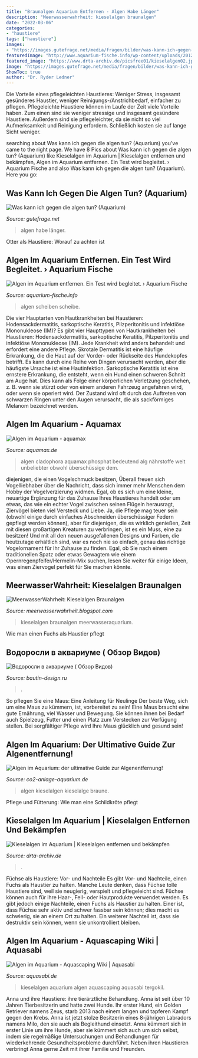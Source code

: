 ```yaml
---
title: "Braunalgen Aquarium Entfernen - Algen Habe Länger"
description: "Meerwasserwahrheit: kieselalgen braunalgen"
date: "2022-03-06"
categories:
- "haustiere"
tags: ["haustiere"]
images:
- "https://images.gutefrage.net/media/fragen/bilder/was-kann-ich-gegen-die-algen-tun/0_big.jpg?v=1616616914000"
featuredImage: "http://www.aquarium-fische.info/wp-content/uploads/2012/12/algen-auf-scheibe.jpg"
featured_image: "https://www.drta-archiv.de/picsfree01/kieselalgen02.jpg"
image: "https://images.gutefrage.net/media/fragen/bilder/was-kann-ich-gegen-die-algen-tun/0_big.jpg?v=1616616914000"
ShowToc: true
author: "Dr. Ryder Ledner"
---
```



Die Vorteile eines pflegeleichten Haustieres: Weniger Stress, insgesamt gesünderes Haustier, weniger Reinigungs-/Anstrichbedarf, einfacher zu pflegen.
Pflegeleichte Haustiere können im Laufe der Zeit viele Vorteile haben. Zum einen sind sie weniger stressige und insgesamt gesündere Haustiere. Außerdem sind sie pflegeleichter, da sie nicht so viel Aufmerksamkeit und Reinigung erfordern. Schließlich kosten sie auf lange Sicht weniger.

	

		
searching about Was kann ich gegen die algen tun? (Aquarium) you've came to the right page. We have 8 Pics about Was kann ich gegen die algen tun? (Aquarium) like Kieselalgen im Aquarium | Kieselalgen entfernen und bekämpfen, Algen im Aquarium entfernen. Ein Test wird begleitet. › Aquarium Fische and also Was kann ich gegen die algen tun? (Aquarium). Here you go:
		
    
## Was Kann Ich Gegen Die Algen Tun? (Aquarium)

<img loading=lazy src="https://images.gutefrage.net/media/fragen/bilder/was-kann-ich-gegen-die-algen-tun/0_big.jpg?v=1616616914000" onerror="this.onerror=null;this.src='https://tse4.mm.bing.net/th?id=OIP.Aow6Qn9tsexqfP6v1NT2sgAAAA&amp;pid=15.1';" alt="Was kann ich gegen die algen tun? (Aquarium)">

_Source: gutefrage.net_

>algen habe länger. 

	

Otter als Haustiere: Worauf zu achten ist

    
## Algen Im Aquarium Entfernen. Ein Test Wird Begleitet. › Aquarium Fische

<img loading=lazy src="http://www.aquarium-fische.info/wp-content/uploads/2012/12/algen-auf-scheibe.jpg" onerror="this.onerror=null;this.src='https://tse1.mm.bing.net/th?id=OIP.c03fzFNG6hnYnjx92b796wHaFj&amp;pid=15.1';" alt="Algen im Aquarium entfernen. Ein Test wird begleitet. › Aquarium Fische">

_Source: aquarium-fische.info_

>algen scheiben scheibe. 

	

Die vier Hauptarten von Hautkrankheiten bei Haustieren: Hodensackdermatitis, sarkoptische Keratitis, Pilzperitonitis und infektiöse Mononukleose (IM)?
Es gibt vier Haupttypen von Hautkrankheiten bei Haustieren: Hodensackdermatitis, sarkoptische Keratitis, Pilzperitonitis und infektiöse Mononukleose (IM). Jede Krankheit wird anders behandelt und erfordert eine andere Pflege. Skrotale Dermatitis ist eine häufige Erkrankung, die die Haut auf der Vorder- oder Rückseite des Hundekopfes betrifft. Es kann durch eine Reihe von Dingen verursacht werden, aber die häufigste Ursache ist eine Hautinfektion. Sarkoptische Keratitis ist eine ernstere Erkrankung, die entsteht, wenn ein Hund einen schweren Schnitt am Auge hat. Dies kann als Folge einer körperlichen Verletzung geschehen, z. B. wenn sie stürzt oder von einem anderen Fahrzeug angefahren wird, oder wenn sie operiert wird. Der Zustand wird oft durch das Auftreten von schwarzen Ringen unter den Augen verursacht, die als sackförmiges Melanom bezeichnet werden.

    
## Algen Im Aquarium - Aquamax

<img loading=lazy src="http://www.aquamax.de/files/aquamax/algen/aquarium/AlgenAQ_Cladophora_sp.jpg" onerror="this.onerror=null;this.src='https://tse1.mm.bing.net/th?id=OIP.PxsoAyBShHnYNBluMEcCagHaFj&amp;pid=15.1';" alt="Algen im Aquarium - aquamax">

_Source: aquamax.de_

>algen cladophora aquamax phosphat bedeutend alg nährstoffe weit unbeliebter obwohl überschüssige dem. 

	

diejenigen, die einen Vogelschmuck besitzen,
Überall freuen sich Vogelliebhaber über die Nachricht, dass sich immer mehr Menschen dem Hobby der Vogelverzierung widmen. Egal, ob es sich um eine kleine, neuartige Ergänzung für das Zuhause Ihres Haustieres handelt oder um etwas, das wie ein echter Vogel zwischen seinen Flügeln herausragt, Ziervögel bieten viel Versteck und Liebe. Ja, die Pflege mag teuer sein (obwohl einige durch einfaches Abschneiden überschüssiger Federn gepflegt werden können), aber für diejenigen, die es wirklich genießen, Zeit mit diesen großartigen Kreaturen zu verbringen, ist es ein Muss, eine zu besitzen! Und mit all den neuen ausgefallenen Designs und Farben, die heutzutage erhältlich sind, war es noch nie so einfach, genau das richtige Vogelornament für Ihr Zuhause zu finden. Egal, ob Sie nach einem traditionellen Spatz oder etwas Gewagtem wie einem Opernregenpfeifer/Hermelin-Mix suchen, lesen Sie weiter für einige Ideen, was einen Ziervogel perfekt für Sie machen könnte.

    
## MeerwasserWahrheit: Kieselalgen Braunalgen

<img loading=lazy src="http://2.bp.blogspot.com/-q_SNcXbRsfE/UBBg3165W8I/AAAAAAAAAK0/79pr0WAsZLg/s1600/SAM_7266+Braunalgen+Kieselalgen+wachsen+unter+5400Kelvin+gut++Meerwasseraquarium+Bottrop+(23.07.2012).jpg" onerror="this.onerror=null;this.src='https://tse2.mm.bing.net/th?id=OIP.zDV2v2cZ22hwXxeyS0hQTQHaFj&amp;pid=15.1';" alt="MeerwasserWahrheit: Kieselalgen Braunalgen">

_Source: meerwasserwahrheit.blogspot.com_

>kieselalgen braunalgen meerwasseraquarium. 

	

Wie man einen Fuchs als Haustier pflegt

    
## Водоросли в аквариуме ( Обзор Видов)

<img loading=lazy src="http://bautin-design.ru/i/ArticleImage.72.jpg" onerror="this.onerror=null;this.src='https://tse3.mm.bing.net/th?id=OIP.8UZZ5NY3rZJ1ctd1kQ9pAAHaFj&amp;pid=15.1';" alt="Водоросли в аквариуме ( Обзор Видов)">

_Source: bautin-design.ru_

>. 

	

So pflegen Sie eine Maus: Eine Anleitung für Neulinge
Der beste Weg, sich um eine Maus zu kümmern, ist, vorbereitet zu sein! Eine Maus braucht eine gute Ernährung, viel Wasser und Bewegung. Sie können ihnen bei Bedarf auch Spielzeug, Futter und einen Platz zum Verstecken zur Verfügung stellen. Bei sorgfältiger Pflege wird Ihre Maus glücklich und gesund sein!

    
## Algen Im Aquarium: Der Ultimative Guide Zur Algenentfernung!

<img loading=lazy src="https://co2-anlage-aquarium.de/wp-content/uploads/2019/12/Kieselalge-auf-Anubias.jpg" onerror="this.onerror=null;this.src='https://tse2.mm.bing.net/th?id=OIP.mh3iXL9oMSHjBpWBYbLd5QHaFL&amp;pid=15.1';" alt="Algen im Aquarium: der ultimative Guide zur Algenentfernung!">

_Source: co2-anlage-aquarium.de_

>algen kieselalgen kieselalge braune. 

	

Pflege und Fütterung: Wie man eine Schildkröte pflegt

    
## Kieselalgen Im Aquarium | Kieselalgen Entfernen Und Bekämpfen

<img loading=lazy src="https://www.drta-archiv.de/picsfree01/kieselalgen02.jpg" onerror="this.onerror=null;this.src='https://tse4.mm.bing.net/th?id=OIP.00r_K8SmJLvy1u_euKgXhAHaHP&amp;pid=15.1';" alt="Kieselalgen im Aquarium | Kieselalgen entfernen und bekämpfen">

_Source: drta-archiv.de_

>. 

	

Füchse als Haustiere: Vor- und Nachteile
Es gibt Vor- und Nachteile, einen Fuchs als Haustier zu halten. Manche Leute denken, dass Füchse tolle Haustiere sind, weil sie neugierig, verspielt und pflegeleicht sind. Füchse können auch für ihre Haar-, Fell- oder Hautprodukte verwendet werden. Es gibt jedoch einige Nachteile, einen Fuchs als Haustier zu halten. Einer ist, dass Füchse sehr aktiv und schwer fassbar sein können; dies macht es schwierig, sie an einem Ort zu halten. Ein weiterer Nachteil ist, dass sie destruktiv sein können, wenn sie unkontrolliert bleiben.

    
## Algen Im Aquarium - Aquascaping Wiki | Aquasabi

<img loading=lazy src="https://www.aquasabi.de/vcdn/images/item/zoom/W5zvO1pXlE/Kieselalgen.jpg" onerror="this.onerror=null;this.src='https://tse3.mm.bing.net/th?id=OIP.lcUYURz77LXZ7N2I-LbBMgHaEF&amp;pid=15.1';" alt="Algen im Aquarium - Aquascaping Wiki | Aquasabi">

_Source: aquasabi.de_

>kieselalgen aquarium algen aquascaping aquasabi tergokil. 

	

Anna und ihre Haustiere: ihre tierärztliche Behandlung.
Anna ist seit über 10 Jahren Tierbesitzerin und hatte zwei Hunde. Ihr erster Hund, ein Golden Retriever namens Zeus, starb 2013 nach einem langen und tapferen Kampf gegen den Krebs. Anna ist jetzt stolze Besitzerin eines 8-jährigen Labradors namens Milo, den sie auch als Begleithund einsetzt. Anna kümmert sich in erster Linie um ihre Hunde, aber sie kümmert sich auch um sich selbst, indem sie regelmäßige Untersuchungen und Behandlungen für wiederkehrende Gesundheitsprobleme durchführt. Neben ihren Haustieren verbringt Anna gerne Zeit mit ihrer Familie und Freunden.

